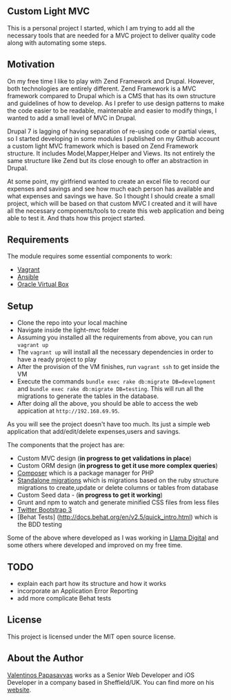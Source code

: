 ## Custom Light MVC

This is a personal project I started, which I am trying to add all the necessary tools that are needed for a MVC project to deliver quality code along with automating some steps.

## Motivation

On my free time I like to play with Zend Framework and Drupal. However, both technologies are entirely different. Zend Framework is a MVC framework compared to Drupal which is a CMS that has its own structure and guidelines of how to develop. As I prefer to use design patterns to make the code easier to be readable, maintenable and easier to modify things, I wanted to add a small level of MVC in Drupal.

Drupal 7 is lagging of having separation of re-using code or partial views, so I started developing in some modules I published on my Github account a custom light MVC framework which is based on Zend Framework structure. It includes Model,Mapper,Helper and Views. Its not entirely the same structure like Zend but its close enough to offer an abstraction in Drupal.

At some point, my girlfriend wanted to create an excel file to record our expenses and savings and see how much each person has available and what expenses and savings we have. So I thought I should create a small project, which will be based on that custom MVC I created and it will have all the necessary components/tools to create this web application and being able to test it. And thats how this project started.

## Requirements

The module requires some essential components to work:

* [Vagrant](https://www.vagrantup.com/)
* [Ansible](http://www.ansible.com/)
* [Oracle Virtual Box](https://www.virtualbox.org/wiki/Downloads)

## Setup

* Clone the repo into your local machine
* Navigate inside the light-mvc folder
* Assuming you installed all the requirements from above, you can run `vagrant up`
* The `vagrant up` will install all the necessary dependencies in order to have a ready project to play
* After the provision of the VM finishes, run `vagrant ssh` to get inside the VM
* Execute the commands `bundle exec rake db:migrate DB=development` and `bundle exec rake db:migrate DB=testing`. This will run all the migrations to generate the tables in the database.
* After doing all the above, you should be able to access the web appication at `http://192.168.69.95`.

As you will see the project doesn't have too much. Its just a simple web application that add/edit/delete expenses,users and savings. 

The components that the project has are:

* Custom MVC design (**in progress to get validations in place**)
* Custom ORM design (**in progress to get it use more complex queries**)
* [Composer](https://getcomposer.org/) which is a package manager for PHP
* [Standalone migrations](https://github.com/thuss/standalone-migrations) which is migrations based on the ruby structure migrations to create,update or delete columns or tables from database
* Custom Seed data - (**in progress to get it working**)
* Grunt and npm to watch and generate minified CSS files from less files
* [Twitter Bootstrap 3](http://getbootstrap.com/)
* [Behat Tests] (http://docs.behat.org/en/v2.5/quick_intro.html) which is the BDD testing

Some of the above where developed as I was working in [Llama Digital](http://www.llamadigital.co.uk/) and some others where developed and improved on my free time.

## TODO

* explain each part how its structure and how it works
* incorporate an Application Error Reporting
* add more complicate Behat tests

## License

This project is licensed under the MIT open source license.

## About the Author

[Valentinos Papasavvas](http://www.papasavvas.me/) works as a Senior Web Developer and iOS Developer in a company based in Sheffield/UK. You can find more on his [website](http://www.papasavvas.me/).
